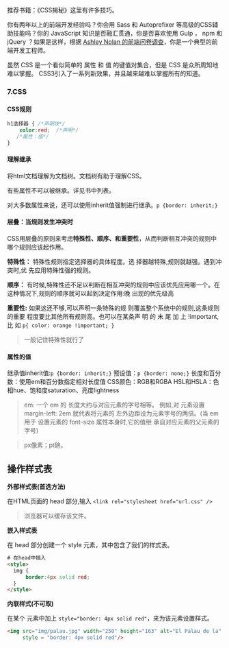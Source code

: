 

推荐书籍：《CSS揭秘》这里有许多技巧。



你有两年以上的前端开发经验吗？你会用 Sass 和 Autoprefixer 等高级的CSS辅助技能吗？你的 JavaScript 知识是否融汇贯通，你是否喜欢使用 Gulp ， npm 和 jQuery ？如果是这样，根据 [Ashley Nolan 的前端问卷调查](https://ashleynolan.co.uk/blog/frontend-tooling-survey-2016-results)，你是一个典型的前端开发工程师。



虽然 CSS 是一个看似简单的 属性 和 值 的键值对集合，但是 CSS 是众所周知地难以掌握。 CSS3引入了一系列新效果，并且越来越难以掌握所有的知道。



### 7.CSS

#### CSS规则

```css
h1选择器 { /*声明块*/
	color:red;	/*声明*/
   /*属性：值*/
}
```



#### 理解继承

将html文档理解为文档树。文档树有助于理解CSS。

有些属性不可以被继承。详见书中列表。

对大多数属性来说，还可以使用inherit值强制进行继承。`p {border: inherit;}`





#### 层叠：当规则发生冲突时
CSS用层叠的原则来考虑**特殊性、顺序、和重要性**，从而判断相互冲突的规则中哪个规则应该起作用。

**特殊性：**
特殊性规则指定选择器的具体程度。选 择器越特殊,规则就越强。遇到冲突时,优 先应用特殊性强的规则。

**顺序：**
有时候,特殊性还不足以判断在相互冲突的规则中应该优先应用哪一个。在这种情况下,规则的顺序就可以起到决定作用:晚
出现的优先级高

**重要性:**
如果这还不够,可以声明一条特殊的规 则覆盖整个系统中的规则,这条规则的重要 程度要比其他所有规则高。也可以在某条声 明 的 末 尾 加 上 !important, 比 如 `p{ color: orange !important; }`

>一般记住特殊性就行了



#### 属性的值

继承值inherit值:`p {border: inherit;}`
预设值：`p {border: none;}`
长度和百分数：使用em和百分数指定相对长度值
CSS颜色：RGB和RGBA
HSL和HSLA：色相hue、饱和度saturation、亮度lightness


>em: 
>一个 em 的 长度大约与对应元素的字号相等。
>例如,对 元素设置 margin-left: 2em 就代表将元素的 左外边距设为元素字号的两倍。(当 em 用于 设置元素的 font-size 属性本身时,它的值继 承自对应元素的父元素的字号)

>px像素；pt磅。





## 操作样式表



**外部样式表(首选方法)**

在HTML页面的 head 部分,输入 `<link rel="stylesheet href="url.css" />`

> 浏览器可以缓存该文件。



**嵌入样式表**

在 head 部分创建一个 style 元素，其中包含了我们的样式表。

```html
# 在head中插入
<style>
  img {
      border:4px solid red;
  }
</style>
```





**内联样式(不可取)**

在某个 元素中加上 `style="border: 4px solid red"`，来为该元素设置样式。

```html
<img src="img/palau.jpg" width="250" height="163" alt="El Palau de la" 
     style = "border: 4px solid red"/>
```









